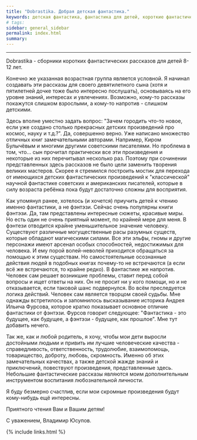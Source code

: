 ```yaml
---
title: "Dobrastika. Добрая детская фантастика."
keywords: детская фантастика, фантастика для детей, короткие фантастические рассказы
# tags:
sidebar: general_sidebar
permalink: index.html
summary: 
---
```

***

Dobrastika - сборники коротких фантастических рассказов для детей 8-12 лет. 

Конечно же указанная возрастная группа является условной. Я начинал создавать эти рассказы для своего девятилетного сына (хотя и пятилетней дочке тоже было интересно послушать), основываясь на его уровне знаний, интересах и увлечениях.
Возможно, кому-то рассказы покажутся слишком взрослыми, а кому-то напротив - слишком детскими.

Здесь вполне уместно задать вопрос: "Зачем городить что-то новое, если уже создано столько прекрасных детских произведений про космос, науку и т.д.?". Да, совершенно верно. Уже написано множество отличных книг замечательными авторами. Например, Киром Булычёвым и многими другими советскими писателями. Но проблема в том, что... сын прочитал практически все эти произведения и некоторые из них перечитывал несколько раз. Поэтому при сочинении представленных здесь рассказов не было цели заменить творения великих мастеров. Скорее я стремился построить мостик для перехода от имеющихся детских фантастических произведений к "классической" научной фантастике советских и американских писателей, которые в силу возраста ребёнка пока будут достаточно сложны для восприятия. 

Как упомянул ранее, хотелось (и хочется) приучить детей к чтению именно фантастики, а не фэнтэзи. Сейчас очень популярны книги фэнтэзи. Да, там представлены интересные сюжеты, красивые миры. Но есть один не очень приятный момент, по крайней мере для меня. В фэнтези отводится крайне уменьшительное значение человеку. Существуют различные могущественные расы разумных существ, которые обладают магическими силами. Все эти эльфы, гномы и другие персонажи имеют арсенал особых способностей, недостижимых для человека. И ему порой волей-неволей приходится обращаться за помощью к этим существам. Но самостоятельные осознанные действия людей в подобных книгах почему-то не встречаются (а если всё же встречаются, то крайне редко). В фантастике же напротив. Человек сам решает возникшие проблемы, ставит перед собой вопросы и ищет ответы на них. Он не просит ни у кого помощи, но и не отказывается, если таковой шанс подвернулся. Во всём преследуется логика действий. Человек сам является творцом своей судьбы. Мне однажды встретилось и запомнилось высказывание историка Андрея Ильича Фурсова, которое кратко показывает основное отличие фантастики от фэнтэзи. Фурсов говорит следующее: "Фантастика - это будущее, как будущее, а фэнтэзи - будущее, как прошлое". Мне тут добавить нечего.

Так же, как и любой родитель, я хочу, чтобы мои дети выросли достойными людьми и привить им лучшие человеческие качества - справедливость, ответственность, трудолюбие, взаимопомощь, товарищество, доброту, любовь, скромность.
Именно об этих замечательных качествах, а также детской жажде знаний и приключений, повествуют произведения, представленные здесь. Небольшие фантастические рассказы являются моим дополнительным инструментом воспитания любознательной личности.

Я буду безмерно счастлив, если мои скромные произведения будут кому-нибудь ещё интересны.

Приятного чтения Вам и Вашим детям!

С уважением, Владимир Юсупов.

{% include links.html %}
